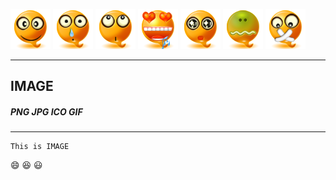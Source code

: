![busybox](./comma_face/comma_face_01.png)
![busybox](./comma_face/comma_face_11.png)
![busybox](./comma_face/comma_face_14.png)
![busybox](./comma_face/comma_face_05.png)
![busybox](./comma_face/comma_face_16.png)
![busybox](./comma_face/comma_face_08.png)
![busybox](./comma_face/comma_face_17.png)
***
## IMAGE
##### PNG JPG ICO GIF
---
```shell
This is IMAGE
```
:smile: :laughing: :smiley: 